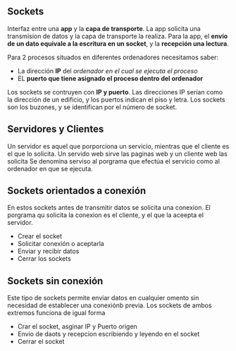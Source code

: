 <!-- Copyright (c) 2025 Adrián Quiroga Linares Lectura y referencia permitidas; reutilización y plagio prohibidos -->

## Sockets

Interfaz entre una **app** y la **capa de transporte**. La app solicita una transmision de datos y la capa de transporte la realiza.
Para la app, el **envío de un dato equivale a la escritura en un socket**, y la **recepción una lectura**.

Para  2 procesos situados en diferentes ordenadores necesitamos saber:
* La dirección **IP**  del *ordenador en el cual se ejecuta el proceso*
* EL **puerto que tiene asignado el proceso dentro del ordenador**

Los sockets se contruyen con **IP y puerto**. Las direcciones IP serían como la dirección de un edificio, y los puertos indican el piso y letra. Los sockets son los buzones, y se identifican por el número de socket.

## Servidores y Clientes

Un servidor es aquel que porporciona un servicio, mientras que el cliente es el que lo solicita.
Un servido web sirve las paginas web y un cliente web las solicita
Se denomina serviso al porgrama que efectúa el servicio como al ordenador en que se ejecuta.

## Sockets orientados a conexión
En estos sockets antes de transmitir datos se solicita una conexion. El porgrama qu solicita la conexion es el cliente, y el que la aceepta el servidor.
* Crear el socket
* Solicitar conexión o aceptarla
* Enviar y recibir datos
* Cerrar los sockets

## Sockets sin conexión
Este tipo de sockets permite enviar datos en cualquier omento sin necesidad de establecer una conexiónb previa. Los sockets de ambos extremos funciona de igual forma
* Crar el socket, asginar IP y Puerto origen
* Envio de daots y recepcion escribiendo y leyendo en el socket
* Cerrar el socket
